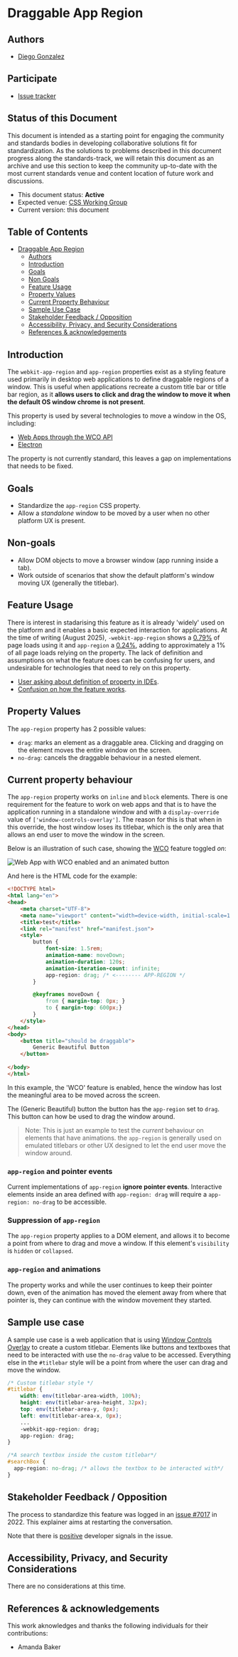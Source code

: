 # Draggable App Region 

## Authors

- [Diego Gonzalez](https://github.com/diekus)

## Participate

- [Issue tracker](https://github.com/MicrosoftEdge/MSEdgeExplainers/labels/Draggable)

## Status of this Document

This document is intended as a starting point for engaging the community and
standards bodies in developing collaborative solutions fit for standardization.
As the solutions to problems described in this document progress along the
standards-track, we will retain this document as an archive and use this section
to keep the community up-to-date with the most current standards venue and
content location of future work and discussions.

* This document status: **Active**
* Expected venue: [CSS Working Group](https://www.w3.org/Style/CSS/)
* Current version: this document

## Table of Contents

- [Draggable App Region](#draggable-app-region)
  - [Authors](#authors)
  - [Introduction](#introduction)
  - [Goals](#goals)
  - [Non Goals](#non-goals)
  - [Feature Usage](#feature-usage)
  - [Property Values](#property-values)
  - [Current Property Behaviour](#current-property-behaviour)
  - [Sample Use Case](#sample-use-case)
  - [Stakeholder Feedback / Opposition](#stakeholder-feedback--opposition)
  - [Accessibility, Privacy, and Security Considerations](#accessibility-privacy-and-security-considerations)
  - [References \& acknowledgements](#references--acknowledgements)


## Introduction

The `webkit-app-region` and `app-region` properties exist as a styling feature used primarily in desktop web applications to define draggable regions of a window. This is useful when applications recreate a custom title bar or title bar region, as it **allows users to click and drag the window to move it when the default OS window chrome is not present**.

This property is used by several technologies to move a window in the OS, including:
* [Web Apps through the WCO API](https://wicg.github.io/window-controls-overlay/)
* [Electron](https://www.electronjs.org/docs/latest/tutorial/custom-window-interactions#custom-draggable-regions)

The property is not currently standard, this leaves a gap on implementations that needs to be fixed. 

## Goals

* Standardize the `app-region` CSS property.
* Allow a _standalone_ window to be moved by a user when no other platform UX is present.

## Non-goals

* Allow DOM objects to move a browser window (app running inside a tab).
* Work outside of scenarios that show the default platform's window moving UX (generally the titlebar).

## Feature Usage

There is interest in stadarising this feature as it is already 'widely' used on the platform and it enables a basic expected interaction for applications. At the time of writing (August 2025), `-webkit-app-region` shows a [0.79%](https://chromestatus.com/metrics/css/timeline/popularity/412) of page loads using it and `app-region` a [0.24%](https://chromestatus.com/metrics/css/timeline/popularity/702), adding to approximately a 1% of all page loads relying on the property. The lack of definition and assumptions on what the feature does can be confusing for users, and undesirable for technologies that need to rely on this property.

* [User asking about definition of property in IDEs](https://stackoverflow.com/questions/54448328/why-is-webkit-app-region-not-a-defined-css-property-in-most-code-editors).
* [Confusion on how the feature works](https://github.com/electron/electron/issues/1354).

## Property Values

The `app-region` property has 2 possible values:
* `drag`: marks an element as a draggable area. Clicking and dragging on the element moves the entire window on the screen.
* `no-drag`: cancels the draggable behaviour in a nested element.

## Current property behaviour

The `app-region` property works on `inline` and `block` elements. There is one requirement for the feature to work on web apps and that is to have the application running in a standalone window and with a `display-override` value of `['window-controls-overlay']`. The reason for this is that when in this override, the host window loses its titlebar, which is the only area that allows an end user to move the window in the screen.

Below is an illustration of such case, showing the [WCO](https://developer.mozilla.org/en-US/docs/Web/API/Window_Controls_Overlay_API) feature toggled _on_:

![Web App with WCO enabled and an animated button](image1.png)

And here is the HTML code for the example:

```html
<!DOCTYPE html>
<html lang="en">
<head>
    <meta charset="UTF-8">
    <meta name="viewport" content="width=device-width, initial-scale=1.0">
    <title>test</title>
    <link rel="manifest" href="manifest.json">
    <style>
        button {
            font-size: 1.5rem;
            animation-name: moveDown;
            animation-duration: 120s;
            animation-iteration-count: infinite;
            app-region: drag; /* <-------- APP-REGION */
        }

        @keyframes moveDown {
            from { margin-top: 0px; }
            to { margin-top: 600px;}
        }
    </style>
</head>
<body>
    <button title="should be draggable">
        Generic Beautiful Button
    </button>
    
</body>
</html>
```

In this example, the 'WCO' feature is enabled, hence the window has lost the meaningful area to be moved across the screen.

The (Generic Beautiful) button the button has the `app-region` set to `drag`. This button can how be used to drag the window around.

> Note: This is just an example to test the _current_ behaviour on elements that have animations. the `app-region` is generally used on emulated titlebars or other UX designed to let the end user move the window around.

### `app-region` and pointer events

Current implementations of `app-region` **ignore pointer events**. Interactive elements inside an area defined with `app-region: drag` will require a `app-region: no-drag` to be accessible.

### Suppression of `app-region`

The `app-region` property applies to a DOM element, and allows it to become a point from where to drag and move a window. If this element's `visibility` is `hidden` or `collapsed`.

### `app-region` and animations
The property works and while the user continues to keep their pointer down, even of the animation has moved the element away from where that pointer is, they can continue with the window movement they started. 

## Sample use case

A sample use case is a web application that is using [Window Controls Overlay](https://developer.mozilla.org/en-US/docs/Web/API/Window_Controls_Overlay_API) to create a custom titlebar. Elements like buttons and textboxes that need to be interacted with use the `no-drag` value to be accessed. Everything else in the `#titlebar` style will be a point from where the user can drag and move the window.

```css
/* Custom titlebar style */
#titlebar {
    width: env(titlebar-area-width, 100%);
    height: env(titlebar-area-height, 32px);
    top: env(titlebar-area-y, 0px);
    left: env(titlebar-area-x, 0px);
    ...
    -webkit-app-region: drag;
    app-region: drag;
}

/*A search textbox inside the custom titlebar*/
#searchBox {
  app-region: no-drag; /* allows the textbox to be interacted with*/
}
```
## Stakeholder Feedback / Opposition
The process to standardize this feature was logged in an [issue #7017](https://github.com/w3c/csswg-drafts/issues/7017) in 2022. This explainer aims at restarting the conversation. 

Note that there is [positive](https://github.com/w3c/csswg-drafts/issues/7017#issuecomment-1609114145) developer signals in the issue.

## Accessibility, Privacy, and Security Considerations
There are no considerations at this time.

## References & acknowledgements

This work aknowledges and thanks the following individuals for their contributions:

- Amanda Baker
